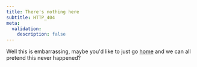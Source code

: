 ```yaml
---
title: There's nothing here
subtitle: HTTP_404
meta:
  validation:
    description: false
---
```


Well this is embarrassing, maybe you'd like to just go [home](/) and we can all pretend
this never happened?
